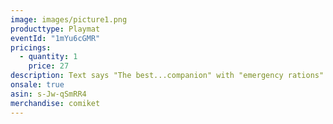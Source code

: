 ```yaml
---
image: images/picture1.png
producttype: Playmat
eventId: "1mYu6cGMR"
pricings:
  - quantity: 1
    price: 27
description: Text says "The best...companion" with "emergency rations" crossed out
onsale: true
asin: s-Jw-qSmRR4
merchandise: comiket
---
```

